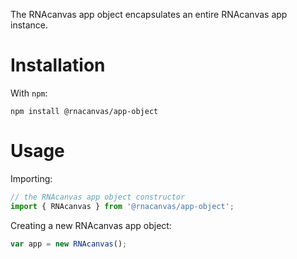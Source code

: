 The RNAcanvas app object encapsulates an entire RNAcanvas app instance.

# Installation

With `npm`:

```
npm install @rnacanvas/app-object
```

# Usage

Importing:

```javascript
// the RNAcanvas app object constructor
import { RNAcanvas } from '@rnacanvas/app-object';
```

Creating a new RNAcanvas app object:

```javascript
var app = new RNAcanvas();
```
